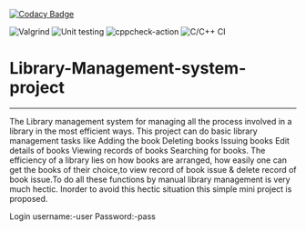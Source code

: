 [![Codacy Badge](https://app.codacy.com/project/badge/Grade/403c0071fb5d453ca2383f39ebd205a3)](https://www.codacy.com/gh/stepin105010/Library-Management-system-project/dashboard?utm_source=github.com&amp;utm_medium=referral&amp;utm_content=stepin105010/Library-Management-system-project&amp;utm_campaign=Badge_Grade)

![Valgrind](https://github.com/stepin105010/Library-Management-system-project/workflows/Valgrind/badge.svg) ![Unit testing](https://github.com/stepin105010/Library-Management-system-project/workflows/Unit%20testing/badge.svg) ![cppcheck-action](https://github.com/stepin105010/Library-Management-system-project/workflows/cppcheck-action/badge.svg) ![C/C++ CI](https://github.com/stepin105010/Library-Management-system-project/workflows/C/C++%20CI/badge.svg)



# Library-Management-system-project
----------------------------------------------------------------------------------------------------------------------------------------------


The Library management system for managing all the process involved in a library in the most efficient ways. This project can do basic library management tasks like Adding the book Deleting books Issuing books Edit details of books Viewing records of books Searching for books. The efficiency of a library lies on how books are arranged, how easily one can get the books of their choice,to view record of book issue & delete record of book issue.To do all these functions by manual library management is very much hectic. Inorder to avoid this hectic situation this simple mini project is proposed.

Login username:-user Password:-pass
